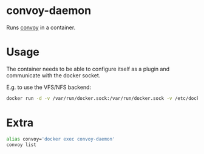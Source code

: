 # convoy-daemon

Runs [convoy](https://github.com/rancher/convoy) in a container.

# Usage

The container needs to be able to configure itself as a plugin and communicate with the docker socket.

E.g. to use the VFS/NFS backend:

```bash
docker run -d -v /var/run/docker.sock:/var/run/docker.sock -v /etc/docker/plugins:/etc/docker/plugins -v /opt/storage:/opt/storage daemon --drivers vfs --driver-opts vfs.path=/opt/storage/convoy-volumes
```

# Extra

```bash
alias convoy='docker exec convoy-daemon'
convoy list
```
